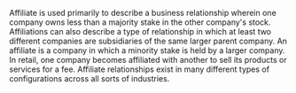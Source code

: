 Affiliate is used primarily to describe a business relationship wherein one company owns less than a majority stake in the other company's stock.
Affiliations can also describe a type of relationship in which at least two different companies are subsidiaries of the same larger parent company.
An affiliate is a company in which a minority stake is held by a larger company.
In retail, one company becomes affiliated with another to sell its products or services for a fee.
Affiliate relationships exist in many different types of configurations across all sorts of industries.